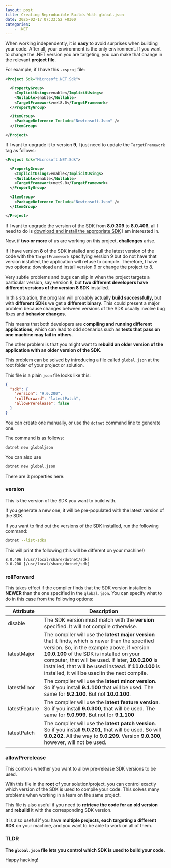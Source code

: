```yaml
---
layout: post
title: Creating Reproducible Builds With global.json
date: 2025-02-17 07:33:52 +0300
categories:
    - .NET
---
```


When working independently, it is **easy** to avoid surprises when building your code. After all, your environment is the only environment. If you want to change the .NET version you are targeting, you can make that change in the relevant **project file**.

For example, if I have this `.csproj` file:

```xml
<Project Sdk="Microsoft.NET.Sdk">

  <PropertyGroup>
    <ImplicitUsings>enable</ImplicitUsings>
    <Nullable>enable</Nullable>
    <TargetFramework>net8.0</TargetFramework>
  </PropertyGroup>

  <ItemGroup>
    <PackageReference Include="Newtonsoft.Json" />
  </ItemGroup>

</Project>
```

If I want to upgrade it to version **9**, I just need to update the `TargetFramework` tag as follows:

```xml
<Project Sdk="Microsoft.NET.Sdk">

  <PropertyGroup>
    <ImplicitUsings>enable</ImplicitUsings>
    <Nullable>enable</Nullable>
    <TargetFramework>net9.0</TargetFramework>
  </PropertyGroup>

  <ItemGroup>
    <PackageReference Include="Newtonsoft.Json" />
  </ItemGroup>

</Project>
```

If I want to upgrade the version of the SDK from **8.0.309** to **8.0.406**, all I need to do is [download and install the appropriate SDK](https://dotnet.microsoft.com/en-us/download/dotnet/8.0) I am interested in.

Now, if **two or more** of us are working on this project, **challenges** arise.

If I have version **8** of the SDK installed and pull the latest version of the code with the `TargetFramework` specifying version 9 but do not have that version installed, the application will refuse to compile. Therefore, I have two options: download and install version 9 or change the project to 8.

Very subtle problems and bugs can slip in when the project targets a particular version, say version 8, but **two different developers have different versions of the version 8 SDK** installed.

In this situation, the program will probably actually **build successfully,** but with **different SDKs** we get a **different binary**. This could present a major problem because changes between versions of the SDK usually involve bug fixes and **behavior changes**.

This means that both developers are **compiling and running different applications**, which can lead to odd scenarios such as **tests that pass on one machine may fail in others**.

The other problem is that you might want to **rebuild an older version of the application with an older version of the SDK**.

This problem can be solved by introducing a file called `global.json` at the root folder of your project or solution.

This file is a plain `json` file looks like this:

```json
{
  "sdk": {
    "version": "9.0.200",
    "rollForward": "latestPatch",
    "allowPrerelease": false
  }
}
```

You can create one manually, or use the `dotnet` command line to generate one.

The command is as follows:

```bash
dotnet new globaljson
```

You can also use

```bash
dotnet new global.json
```

There are 3 properties here:

### version

This is the version of the SDK you want to build with. 

If you generate a new one, it will be pre-populated with the latest version of the SDK.

If you want to find out the versions of the SDK installed, run the following command:

```bash
dotnet --list-sdks
```

This will print the following (this will be different on your machine!)

```plaintext
8.0.406 [/usr/local/share/dotnet/sdk]
9.0.200 [/usr/local/share/dotnet/sdk]
```

### rollForward

This takes effect if the compiler finds that the SDK version installed is **NEWER** than the one specified in the `global.json`. You can specify what to do in this case from the following options:

| Attribute     | Description                                                  |
| ------------- | ------------------------------------------------------------ |
| disable       | The SDK version must match with the **version** specified. It will not compile otherwise. |
| latestMajor   | The compiler will use the **latest major version** that it finds, which is newer than the specified version. So, in the example above, if version **10.0.100** of the SDK is installed on your computer, that will be used. If later, **10.0.200** is installed, that will be used instead. If **11.0.100** is installed, it will be used in the next compile. |
| latestMinor   | The compiler will use the **latest minor version**. So if you install **9.1.100** that will be used. The same for **9.2.100**. But not **10.0.100**. |
| latestFeature | The compiler will use the **latest feature version**. So if you install **9.0.300**, that will be used. The same for **9.0.999**. But not for **9.1.100** |
| latestPatch   | The compiler will use the **latest patch version**. So if you install **9.0.201**, that will be used. So will **9.0.202**. All the way to **9.0.299**. Version **9.0.300**, however, will not be used. |

### allowPrerelease

This controls whether you want to allow pre-release SDK versions to be used.

With this file in the **root** of your solution/project, you can control exactly which version of the SDK is used to compile your code. This solves many problems when working in a team on the same project.

This file is also useful if you need to **retrieve the code for an old version** and **rebuild** it with the corresponding SDK version.

It is also useful if you have **multiple projects, each targeting a different SDK** on your machine, and you want to be able to work on all of them.

### TLDR

**The `global.json` file lets you control which SDK is used to build your code.**

Happy hacking!


